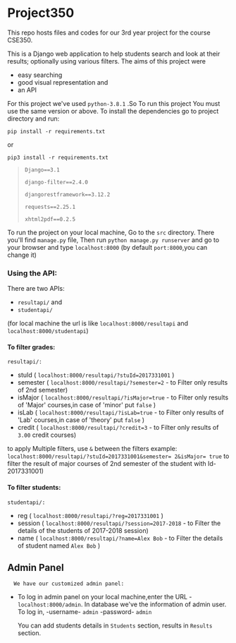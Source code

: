 <h1> Project350 </h1>
  This repo hosts files and codes for our 3rd year project for the course CSE350.

  This is a Django web application to help students search and look at their results; optionally using various filters. 
  The aims of this project were 

  - easy searching
  - good visual representation and
  - an API

  For this project we've used `python-3.8.1` .So To run this project You must use the same version or above.
  To install the dependencies go to project directory and run:

  `pip install -r requirements.txt`

  or
 
  `pip3 install -r requirements.txt`

  > `Django==3.1`
  > 
  > `django-filter==2.4.0`
  > 
  > `djangorestframework==3.12.2`
  > 
  > `requests==2.25.1`
  > 
  > `xhtml2pdf==0.2.5`

  To run the project on your local machine, Go to the `src` directory. There you'll find `manage.py` file,
  Then run 
  `python manage.py runserver` 
  and go to your browser and type 
  `localhost:8000` (by default `port:8000`,you can change it)
  
  <h3> Using the API:</h3>
  
  There are two APIs: 
  - `resultapi/` and 
  - `studentapi/` 
  
  (for local machine the url is like `localhost:8000/resultapi` and `localhost:8000/studentapi`)
  
  <h4>To filter grades:</h4>
  
    resultapi/:
  - stuId ( `localhost:8000/resultapi/?stuId=2017331001` )
  - semester ( `localhost:8000/resultapi/?semester=2` - to Filter only results of 2nd semester)
  - isMajor ( `localhost:8000/resultapi/?isMajor=true` - to Filter only results of 'Major' courses,in case of 'minor' put `false` )
  - isLab ( `localhost:8000/resultapi/?isLab=true` - to Filter only results of 'Lab' courses,in case of 'theory' put `false` )
  - credit ( `localhost:8000/resultapi/?credit=3` - to Filter only results of `3.00` credit courses)

to apply Multiple filters, use `&` between the filters 
example: `localhost:8000/resultapi/?stuId=2017331001&semester= 2&isMajor= true` 
to filter the result of major courses of 2nd semester of the student with Id-2017331001)

  <h4>To filter students:</h4>

    studentapi/:
  - reg ( `localhost:8000/resultapi/?reg=2017331001` )
  - session ( `localhost:8000/resultapi/?session=2017-2018` - to Filter the details of the students of 2017-2018 session)
  - name ( `localhost:8000/resultapi/?name=Alex Bob` - to Filter the details of student named `Alex Bob` )

<h2>Admin Panel</h2>
      
      We have our customized admin panel:
   - To log in admin panel on your local machine,enter the URL - `localhost:8000/admin`.
     In database we've the information of admin user.
      To log in,
                -username- `admin`
                -password- `admin`
      
      You can add students details in `Students` section, results in `Results` section.
